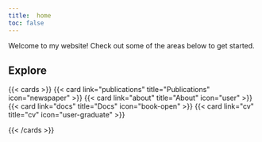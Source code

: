 ```yaml
---
title:  home
toc: false
---
```


Welcome to my website! Check out some of the areas below to get started.

## Explore

{{< cards >}}
  {{< card link="publications" title="Publications" icon="newspaper" >}}
  {{< card link="about" title="About" icon="user" >}}
  {{< card link="docs" title="Docs" icon="book-open" >}}
  {{< card link="cv" title="cv" icon="user-graduate" >}}

{{< /cards >}}
